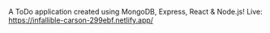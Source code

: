 A ToDo application created using MongoDB, Express, React & Node.js! 
Live: https://infallible-carson-299ebf.netlify.app/
